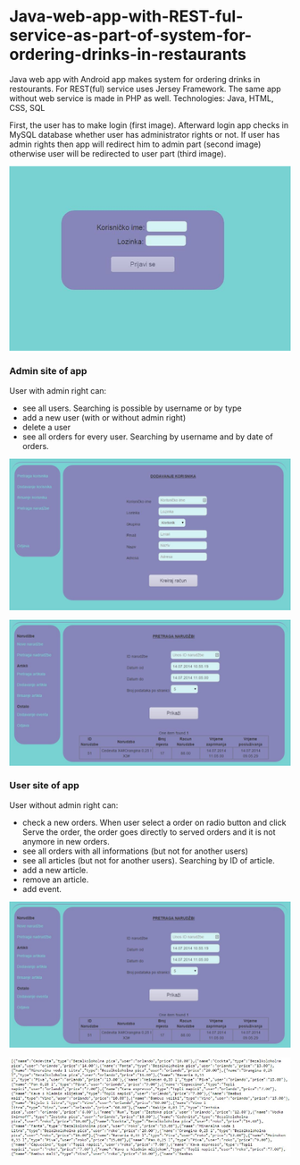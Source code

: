 Java-web-app-with-REST-ful-service-as-part-of-system-for-ordering-drinks-in-restaurants
=======================================================================================

Java web app with Android app makes system for ordering drinks in restourants. For REST(ful) service uses Jersey Framework. The same app without web service is made in PHP as well. Technologies: Java, HTML, CSS, SQL



First, the user has to make login (first image). Afterward login app checks in MySQL database whether user has administrator rights or not. If user has admin rights then app will redirect him to admin part (second image) otherwise user will be redirected to user part (third image).

![Alt text](https://github.com/krunogr/Java-web-app-with-REST-ful-service-as-part-of-system-for-ordering-drinks-in-restaurants/blob/master/mNarudzbe_web/web/screenshots/login.JPG "Login")

### Admin site of app
User with admin right can:
 - see all users. Searching is possible by username or by type
 - add a new user (with or without admin right)
 - delete a user
 - see all orders for every user. Searching by username and by date of orders.

![Alt text](https://github.com/krunogr/Java-web-app-with-REST-ful-service-as-part-of-system-for-ordering-drinks-in-restaurants/blob/master/mNarudzbe_web/web/screenshots/addUser.JPG "Admin site of app")

![Alt text](https://github.com/krunogr/Java-web-app-with-REST-ful-service-as-part-of-system-for-ordering-drinks-in-restaurants/blob/master/mNarudzbe_web/web/screenshots/reviewOrders.JPG "Admin site of app")


### User site of app
User without admin right can:
 - check a new orders. When user select a order on radio button and click Serve the order, the order goes directly to served    orders and it is not anymore in new orders.
 - see all orders with all informations (but not for another users)
 - see all articles (but not for another users). Searching by ID of article.
 - add a new article.
 - remove an article.
 - add event.

![Alt text](https://github.com/krunogr/Java-web-app-with-REST-ful-service-as-part-of-system-for-ordering-drinks-in-restaurants/blob/master/mNarudzbe_web/web/screenshots/reviewOrders.JPG "User site of app")

![Alt text](https://raw.githubusercontent.com/krunogr/Java-web-app-with-REST-ful-service-as-part-of-system-for-ordering-drinks-in-restaurants/master/mNarudzbe_web/web/screenshots/REST.JPG "REST(ful) web service")

